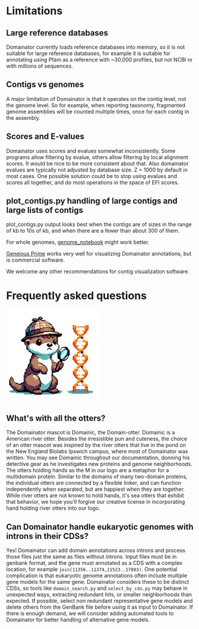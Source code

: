 # Limitations
## Large reference databases
Domainator currently loads reference databases into memory, so it is not suitable for large reference databases, for example it is suitable for annotating using Pfam as a reference with ~30,000 profiles, but not NCBI nr with millions of sequences.

## Contigs vs genomes
A major limitation of Domainator is that it operates on the contig level, not the genome level. So for example, when reporting taxonomy, fragmented genome assemblies will be counted multiple times, once for each contig in the assembly.

## Scores and E-values
Domainator uses scores and evalues somewhat inconsistently. Some programs allow filtering by evalue, others allow filtering by local alignment scores. It would be nice to be more consistent about that. Also domainator evalues are typically not adjusted by database size. Z = 1000 by default in most cases. One possible solution could be to stop using evalues and scores all together, and do most operations in the space of EFI scores.

## plot_contigs.py handling of large contigs and large lists of contigs

plot_contigs.py output looks best when the contigs are of sizes in the range of kb to 10s of kb, and when there are a fewer than about 300 of them.

For whole genomes, [genome_notebook](https://github.com/dbikard/genomenotebook) might work better.

[Geneious Prime](https://www.geneious.com/) works very well for visualizing Domainator annotations, but is commercial software.

We welcome any other recommendations for contig visualization software.

# Frequently asked questions

![Detective Domainic](media/detective_Domainic_transparent_background.png)
## What's with all the otters?
   The Domainator mascot is Domainic, the Domain-otter. Domainic is a American river otter. Besides the irresistible pun and cuteness, the choice of an otter mascot was inspired by the river otters that live in the pond on the New England Biolabs Ipswich campus, where most of Domainator was written. You may see Domainic throughout our documentation, donning his detective gear as he investigates new proteins and genome neighborhoods. The otters holding hands as the M in our logo are a metaphor for a multidomain protein. Similar to the domains of many two-domain proteins, the individual otters are connected by a flexible linker, and can function independently when separated, but are happiest when they are together. While river otters are not known to hold hands, it's sea otters that exhibit that behavior, we hope you'll forgive our creative license in incorporating hand holding river otters into our logo.
## Can Domainator handle eukaryotic genomes with introns in their CDSs?
   Yes! Domainator can add domain annotations across introns and process those files just the same as files without introns. Input files must be in genbank format, and the gene must annotated as a CDS with a complex location, for example `join(11356..11374,11523..17083)`. One potential complication is that eukaryotic genome annotations often include multiple gene models for the same gene. Domainator considers these to be distinct CDSs, so tools like `domain_search.py` and `select_by_cds.py` may behave in unexpected ways, extracting redundant hits, or smaller neighborhoods than expected. If possible, select non redundant representative gene models and delete others from the GenBank file before using it as input to Domainator. If there is enough demand, we will consider adding automated tools to Domainator for better handling of alternative gene models.
